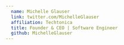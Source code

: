 ```yaml
---
  name: Michelle Glauser
  link: twitter.com/MichelleGlauser
  affiliation: Techtonica
  title: Founder & CEO | Software Engineer
  github: MichelleGlauser
---
```


